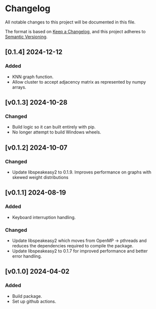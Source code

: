 # Changelog

All notable changes to this project will be documented in this file.

The format is based on [Keep a Changelog](https://keepachangelog.com/en/1.0.0/),
and this project adheres to [Semantic Versioning](https://semver.org/spec/v2.0.0.html).

## [0.1.4] 2024-12-12

### Added

- KNN graph function.
- Allow cluster to accept adjacency matrix as represented by numpy arrays.

## [v0.1.3] 2024-10-28

### Changed

- Build logic so it can built entirely with pip.
- No longer attempt to build Windows wheels.

## [v0.1.2] 2024-10-07

### Changed

- Update libspeakeasy2 to 0.1.9. Improves performance on graphs with skewed weight distributions

## [v0.1.1] 2024-08-19

### Added

- Keyboard interruption handling.

### Changed

- Update libspeakeasy2 which moves from OpenMP -> pthreads and reduces the dependencies required to compile the package.
- Update libspeakeasy2 to 0.1.7 for improved performance and better error handling.

## [v0.1.0] 2024-04-02

### Added

- Build package.
- Set up github actions.
